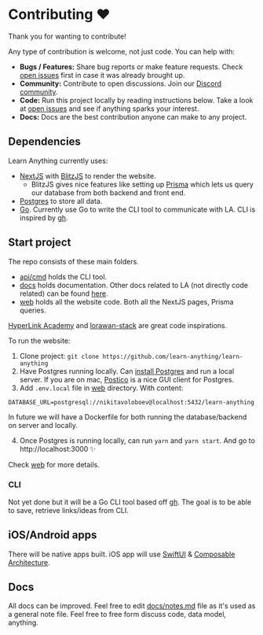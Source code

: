 # Contributing ♥️

Thank you for wanting to contribute!

Any type of contribution is welcome, not just code. You can help with:

- **Bugs / Features:** Share bug reports or make feature requests. Check [open issues](../../issues) first in case it was already brought up.
- **Community:** Contribute to open discussions. Join our [Discord community](https://discord.gg/KKYdWjt).
- **Code:** Run this project locally by reading instructions below. Take a look at [open issues](../../issues) and see if anything sparks your interest.
- **Docs:** Docs are the best contribution anyone can make to any project.

## Dependencies

Learn Anything currently uses:

- [NextJS](https://nextjs.org) with [BlitzJS](https://blitzjs.com) to render the website.
  - BlitzJS gives nice features like setting up [Prisma](https://www.prisma.io/) which lets us query our database from both backend and front end.
- [Postgres](https://www.postgresql.org) to store all data.
- [Go](https://golang.org). Currently use Go to write the CLI tool to communicate with LA. CLI is inspired by [gh](https://github.com/cli/cli).

## Start project

The repo consists of these main folders.

- [api/cmd](api/cmd) holds the CLI tool.
- [docs](docs) holds documentation. Other docs related to LA (not directly code related) can be found [here](https://www.notion.so/learnany/Public-b3b8e046a6bc44549367b84423360b93).
- [web](web) holds all the website code. Both all the NextJS pages, Prisma queries.

[HyperLink Academy](https://gitlab.com/jaredpereira/hyperlink-academy) and [lorawan-stack](https://github.com/TheThingsNetwork/lorawan-stack) are great code inspirations.

To run the website:

1. Clone project: `git clone https://github.com/learn-anything/learn-anything`
2. Have Postgres running locally. Can [install Postgres](https://www.postgresql.org) and run a local server. If you are on mac, [Postico](https://eggerapps.at/postico2/) is a nice GUI client for Postgres.
3. Add `.env.local` file in [web](web) directory. With content:

```
DATABASE_URL=postgresql://nikitavoloboev@localhost:5432/learn-anything
```

In future we will have a Dockerfile for both running the database/backend on server and locally.

4. Once Postgres is running locally, can run `yarn` and `yarn start`. And go to http://localhost:3000 ✨

Check [web](web) for more details.

### CLI

Not yet done but it will be a Go CLI tool based off [gh](https://github.com/cli/cli). The goal is to be able to save, retrieve links/ideas from CLI.

## iOS/Android apps

There will be native apps built. iOS app will use [SwiftUI](https://developer.apple.com/xcode/swiftui/) & [Composable Architecture](https://github.com/pointfreeco/swift-composable-architecture).

## Docs

All docs can be improved. Feel free to edit [docs/notes.md](docs/notes.md) file as it's used as a general note file. Feel free to free form discuss code, data model, anything.
